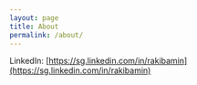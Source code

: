 ```yaml
---
layout: page
title: About
permalink: /about/
---
```


LinkedIn: [https://sg.linkedin.com/in/rakibamin](https://sg.linkedin.com/in/rakibamin)
